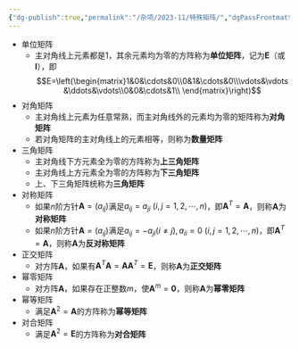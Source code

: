 ```yaml
---
{"dg-publish":true,"permalink":"/杂项/2023-11/特殊矩阵/","dgPassFrontmatter":true}
---
```


- 单位矩阵
	- 主对角线上元素都是$1$，其余元素均为零的方阵称为**单位矩阵**，记为$\textbf{E}$（或$\textbf{I}$），即
	$$E=\left(\begin{matrix}1&0&\cdots&0\\0&1&\cdots&0\\\vdots&\vdots&\ddots&\vdots\\0&0&\cdots&1\\ \end{matrix}\right)$$
- 对角矩阵
	- 主对角线上元素为任意常熟，而主对角线外的元素均为零的矩阵称为**对角矩阵**
	- 若对角矩阵的主对角线上的元素相等，则称为**数量矩阵**
- 三角矩阵
	- 主对角线下方元素全为零的方阵称为**上三角矩阵**
	- 主对角线上方元素全为零的方阵称为**下三角矩阵**
	- 上、下三角矩阵统称为**三角矩阵**
- 对称矩阵
	- 如果$n$阶方针$\textbf{A}=(a_{ij})$满足$a_{ij}=a_{ji}\ (i,j=1,2,\cdots,n)$，即$\textbf{A}^T=\textbf{A}$，则称$\textbf{A}$为**对称矩阵**
	- 如果$n$阶方针$\textbf{A}=(a_{ij})$满足$a_{ij}=-a_{ji}(i \neq j), a_{ii}=0\ (i,j=1,2,\cdots,n)$，即$\textbf{A}^T=\textbf{A}$，则称$\textbf{A}$为**反对称矩阵**
- 正交矩阵
	- 对方阵$\textbf{A}$，如果有$\textbf{A}^T\textbf{A}=\textbf{A}\textbf{A}^T=\textbf{E}$，则称$\textbf{A}$为**正交矩阵**
- 幂零矩阵
	- 对方阵$\textbf{A}$，如果存在正整数$m$，使$\textbf{A}^m=\textbf{0}$，则称$\textbf{A}$为**幂零矩阵**
- 幂等矩阵
	- 满足$\textbf{A}^2=\textbf{A}$的方阵称为**幂等矩阵**
- 对合矩阵
	- 满足$\textbf{A}^2=\textbf{E}$的方阵称为**对合矩阵**